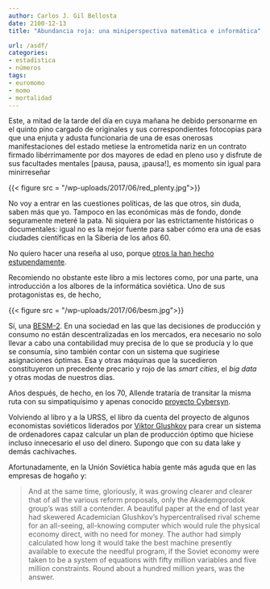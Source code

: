 ```yaml
---
author: Carlos J. Gil Bellosta
date: 2100-12-13
title: "Abundancia roja: una miniperspectiva matemática e informática"

url: /asdf/
categories:
- estadística
- números
tags:
- euromomo
- momo
- mortalidad
---
```


Este, a mitad de la tarde del día en cuya mañana he debido personarme en el quinto pino cargado de originales y sus correspondientes fotocopias para que una enjuta y adusta funcionaria de una de esas onerosas manifestaciones del estado metiese la entrometida nariz en un contrato firmado libérrimamente por dos mayores de edad en pleno uso y disfrute de sus facultades mentales [pausa, pausa, ¡pausa!], es momento sin igual para minirreseñar

{{< figure src = "/wp-uploads/2017/06/red_plenty.jpg">}}

No voy a entrar en las cuestiones políticas, de las que otros, sin duda, saben más que yo. Tampoco en las económicas más de fondo, donde seguramente meteré la pata. Ni siquiera por las estrictamente históricas o documentales: igual no es la mejor fuente para saber cómo era una de esas ciudades científicas en la Siberia de los años 60.

No quiero hacer una reseña al uso, porque [otros la han hecho estupendamente](https://www.theguardian.com/books/2010/aug/08/red-plenty-francis-spufford).

Recomiendo no obstante este libro a mis lectores como, por una parte, una introducción a los albores de la informática soviética. Uno de sus protagonistas es, de hecho,

{{< figure src = "/wp-uploads/2017/06/besm.jpg">}}


Sí, una [BESM-2](https://en.wikipedia.org/wiki/BESM). En una sociedad en las que las decisiones de producción y consumo no están descentralizadas en los mercados, era necesario no solo llevar a cabo una contabilidad muy precisa de lo que se producía y lo que se consumía, sino también contar con un sistema que sugiriese asignaciones óptimas. Esa y otras máquinas que la sucedieron constituyeron un precedente precario y rojo de las _smart cities_, el _big data_ y otras modas de nuestros días.

Años después, de hecho, en los 70, Allende trataría de transitar la misma ruta con su simpatiquísimo y apenas conocido [proyecto Cybersyn](https://en.wikipedia.org/wiki/Project_Cybersyn).

Volviendo al libro y a la URSS, el libro da cuenta del proyecto de algunos economistas soviéticos liderados por [Viktor Glushkov](https://en.wikipedia.org/wiki/Victor_Glushkov) para crear un sistema de ordenadores capaz calcular un plan de producción óptimo que hiciese incluso innecesario el uso del dinero. Supongo que con su data lake y demás cachivaches.

Afortunadamente, en la Unión Soviética había gente más aguda que en las empresas de hogaño y:

>And at the same time, gloriously, it was growing clearer and clearer that of all the various reform proposals, only the Akademgorodok group’s was still a contender. A beautiful paper at the end of last year had skewered Academician Glushkov’s hypercentralised rival scheme for an all-seeing, all-knowing computer which would rule the physical economy direct, with no need for money. The author had simply calculated how long it would take the best machine presently available to execute the needful program, if the Soviet economy were taken to be a system of equations with fifty million variables and five million constraints. Round about a hundred million years, was the answer.